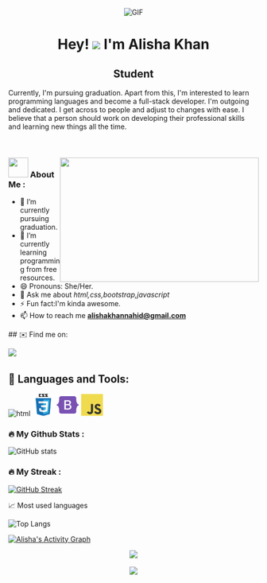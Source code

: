 <!--STARING LOGO-->

<p align="center">
 <img  alt="GIF" src="https://github.com/arsentieva/arsentieva/blob/main/code.gif?raw=true" height="320" width="500px" />
 </p>

<!--MIDDLE HAND GIF AND NAME-->

<h1 align="center"> Hey!  <img src="https://media.giphy.com/media/M9gbBd9nbDrOTu1Mqx/giphy.gif" width="100"/>  I'm Alisha Khan</h1>

<h2 align="center">Student</h2>


<!--ABOUT SECTION-->


<div>

Currently, I'm pursuing graduation. Apart from this, I'm interested to learn programming languages and become a full-stack developer. I'm outgoing and dedicated. I get across to people and adjust to changes with ease. I believe that a person should work on developing their professional skills and learning new things all the time.
</div>
<br>

<!--ABOUT ME AND HIS SIDE GIF-->


<div>
<img align="right"src="https://media2.giphy.com/media/L1R1tvI9svkIWwpVYr/giphy.gif?cid=790b7611ae0247a7fc36605155a13d7416e5c1ab29b18170&rid=giphy.gif&ct=g" width="400px" height="250px">

### <img src="https://c.tenor.com/p2Fs2DoSLWYAAAAC/hello-cute.gif" width="40px" height="40px"> About Me  :


- 🔭 I’m currently pursuing graduation.
- 🌱 I’m currently learning programming from free resources.
- 😄 Pronouns: She/Her.
-  💬 Ask me about *html,css,bootstrap,javascript*
- ⚡ Fun fact:I'm kinda awesome.
- 📫 How to reach me **alishakhannahid@gmail.com**

</div>

<!--FIND ME SECTION-->

<div>
## ✉️ Find me on:
<p align="left">

<a href ="https://www.linkedin.com/in/alisha-khan-10a881245"/><img src="https://img.icons8.com/fluent/48/000000/linkedin.png"/></a>

</p>
</div>


<!--LANGUAGE SECTION-->


## 🧰 Languages and Tools:
<p align="left">

 <img src="https://cdn.jsdelivr.net/gh/devicons/devicon/icons/html5/html5-original.svg" alt="html" width="45" height="45"/>
 
 <img src="https://raw.githubusercontent.com/devicons/devicon/master/icons/css3/css3-original-wordmark.svg" alt="css3" width="45" height="45" />
 
 <img src="https://raw.githubusercontent.com/devicons/devicon/master/icons/bootstrap/bootstrap-plain.svg" alt="bootstrap" width="45" height="45" />

 <img src="https://raw.githubusercontent.com/devicons/devicon/master/icons/javascript/javascript-original.svg" alt="javascript" width="45" height="45" />

 
 </p>
 

 
 <!--STACT SECTION-->
 
 ### :fire: My Github Stats :
 
![GitHub stats](https://github-readme-stats.vercel.app/api?username=codewithalishakhan&show_icons=true&theme=tokyonight)


<!--STREAK SECTION-->

### :fire: My Streak :
[![GitHub Streak](http://github-readme-streak-stats.herokuapp.com?user=codewithalishakhan&theme=highcontrast)](https://git.io/streak-stats)





📈  Most used languages

![Top Langs](https://github-readme-stats.vercel.app/api/top-langs/?username=codewithalishakhan&theme=tokyonight)



 

<!--GRAPH SECTION-->
<a href="https://github.com/codewithalishakhan/github-readme-activity-graph"><img alt="Alisha's Activity Graph" src="https://activity-graph.herokuapp.com/graph?username=codewithalishakhan&bg_color=0D1117&color=5BCDEC&line=5BCDEC&point=FFFFFF&hide_border=true" />


<!--ANOTHER GIF-->

<p align= "center">
<img  src = "https://media0.giphy.com/media/KDDpcKigbfFpnejZs6/giphy.gif?cid=ecf05e47oy6f4zjs8g1qoiystc56cu7r9tb8a1fe76e05oty&rid=giphy.gif" width = 400px>
</p>



<p align="center">
  <img  src="https://raw.githubusercontent.com/Trilokia/Trilokia/379277808c61ef204768a61bbc5d25bc7798ccf1/bottom_header.svg">
  </p>













